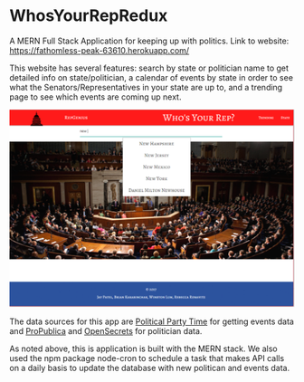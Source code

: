 # WhosYourRepRedux
A MERN Full Stack Application for keeping up with politics.  Link to website: https://fathomless-peak-63610.herokuapp.com/

This website has several features: search by state or politician name to get detailed info on state/politician, a calendar of events by state in order to see what the Senators/Representatives in your state are up to, and a trending page to see which events are coming up next.

![Image of website](https://github.com/bjk116/WhosYourRepRedux/blob/master/public/website-pic.PNG)

The data sources for this app are [Political Party Time](http://politicalpartytime.org/api/) for getting events data and [ProPublica](https://www.propublica.org/datastore/api/propublica-congress-api) and [OpenSecrets](https://www.opensecrets.org/resources/create/apis.php) for politician data.

As noted above, this is application is built with the MERN stack.  We also used the npm package node-cron to schedule a task that makes API calls on a daily basis to update the database with new politican and events data.

